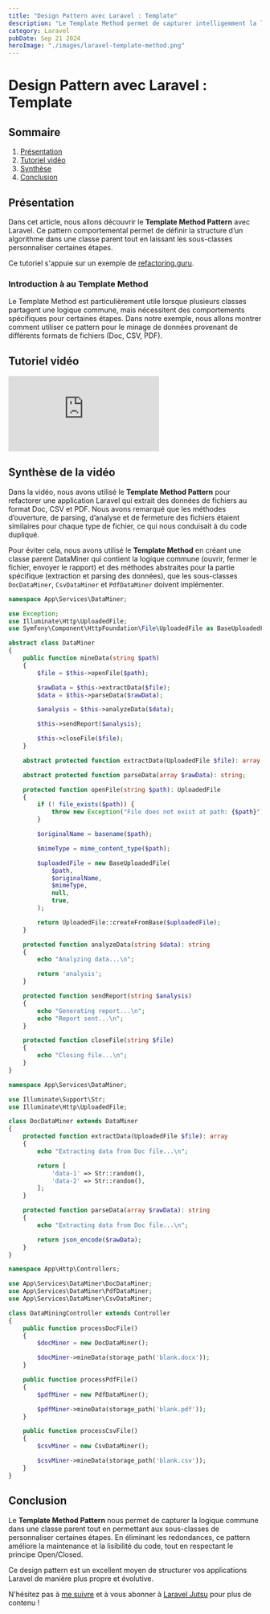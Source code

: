 ```yaml
---
title: "Design Pattern avec Laravel : Template"
description: "Le Template Method permet de capturer intelligemment la logique commune dans une classe parent."
category: Laravel
pubDate: Sep 21 2024
heroImage: "./images/laravel-template-method.png"
---
```


# Design Pattern avec Laravel : Template

## Sommaire
1. [Présentation](#presentation)
2. [Tutoriel vidéo](#tutorielvideo)
3. [Synthèse](#synthese)
4. [Conclusion](#conclusion)

## Présentation <a name="presentation"></a>

Dans cet article, nous allons découvrir le **Template Method Pattern** avec Laravel. Ce pattern comportemental permet de définir la structure d’un algorithme dans une classe parent tout en laissant les sous-classes personnaliser certaines étapes.

Ce tutoriel s'appuie sur un exemple de [refactoring.guru](https://refactoring.guru/design-patterns/template-method).

### Introduction à au Template Method

Le Template Method est particulièrement utile lorsque plusieurs classes partagent une logique commune, mais nécessitent des comportements spécifiques pour certaines étapes. Dans notre exemple, nous allons montrer comment utiliser ce pattern pour le minage de données provenant de différents formats de fichiers (Doc, CSV, PDF).

## Tutoriel vidéo <a name="tutorielvideo"></a>

<iframe class="w-full aspect-video" src="https://www.youtube.com/embed/tqZTKwvXftY" loading="lazy" frameborder="0" allowfullscreen></iframe>

## Synthèse de la vidéo <a name="synthese"></a>

Dans la vidéo, nous avons utilisé le **Template Method Pattern** pour refactorer une application Laravel qui extrait des données de fichiers au format Doc, CSV et PDF. Nous avons remarqué que les méthodes d’ouverture, de parsing, d’analyse et de fermeture des fichiers étaient similaires pour chaque type de fichier, ce qui nous conduisait à du code dupliqué.

Pour éviter cela, nous avons utilisé le **Template Method** en créant une classe parent DataMiner qui contient la logique commune (ouvrir, fermer le fichier, envoyer le rapport) et des méthodes abstraites pour la partie spécifique (extraction et parsing des données), que les sous-classes `DocDataMiner`, `CsvDataMiner` et `PdfDataMiner` doivent implémenter.

```php
namespace App\Services\DataMiner;

use Exception;
use Illuminate\Http\UploadedFile;
use Symfony\Component\HttpFoundation\File\UploadedFile as BaseUploadedFile;

abstract class DataMiner
{
    public function mineData(string $path)
    {
        $file = $this->openFile($path);

        $rawData = $this->extractData($file);
        $data = $this->parseData($rawData);

        $analysis = $this->analyzeData($data);

        $this->sendReport($analysis);

        $this->closeFile($file);
    }

    abstract protected function extractData(UploadedFile $file): array;

    abstract protected function parseData(array $rawData): string;

    protected function openFile(string $path): UploadedFile
    {
        if (! file_exists($path)) {
            throw new Exception("File does not exist at path: {$path}");
        }

        $originalName = basename($path);

        $mimeType = mime_content_type($path);

        $uploadedFile = new BaseUploadedFile(
            $path,
            $originalName,
            $mimeType,
            null,
            true,
        );

        return UploadedFile::createFromBase($uploadedFile);
    }

    protected function analyzeData(string $data): string
    {
        echo "Analyzing data...\n";

        return 'analysis';
    }

    protected function sendReport(string $analysis)
    {
        echo "Generating report...\n";
        echo "Report sent...\n";
    }

    protected function closeFile(string $file)
    {
        echo "Closing file...\n";
    }
}
```

```php
namespace App\Services\DataMiner;

use Illuminate\Support\Str;
use Illuminate\Http\UploadedFile;

class DocDataMiner extends DataMiner
{
    protected function extractData(UploadedFile $file): array
    {
        echo "Extracting data from Doc file...\n";

        return [
            'data-1' => Str::random(),
            'data-2' => Str::random(),
        ];
    }

    protected function parseData(array $rawData): string
    {
        echo "Extracting data from Doc file...\n";

        return json_encode($rawData);
    }
}
```



```php
namespace App\Http\Controllers;

use App\Services\DataMiner\DocDataMiner;
use App\Services\DataMiner\PdfDataMiner;
use App\Services\DataMiner\CsvDataMiner;

class DataMiningController extends Controller
{
    public function processDocFile()
    {
        $docMiner = new DocDataMiner();

        $docMiner->mineData(storage_path('blank.docx'));
    }

    public function processPdfFile()
    {
        $pdfMiner = new PdfDataMiner();

        $pdfMiner->mineData(storage_path('blank.pdf'));
    }

    public function processCsvFile()
    {
        $csvMiner = new CsvDataMiner();

        $csvMiner->mineData(storage_path('blank.csv'));
    }
}
```

## Conclusion <a name="conclusion"></a>

Le **Template Method Pattern** nous permet de capturer la logique commune dans une classe parent tout en permettant aux sous-classes de personnaliser certaines étapes. En éliminant les redondances, ce pattern améliore la maintenance et la lisibilité du code, tout en respectant le principe Open/Closed.

Ce design pattern est un excellent moyen de structurer vos applications Laravel de manière plus propre et évolutive.

N'hésitez pas à [me suivre](https://twitter.com/LaravelJutsu) et à vous abonner à [Laravel Jutsu](https://www.youtube.com/@LaravelJutsu) pour plus de contenu !
